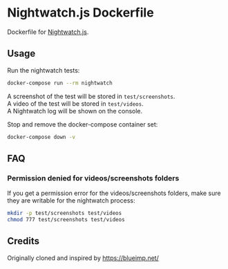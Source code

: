 # Nightwatch.js Dockerfile
Dockerfile for [Nightwatch.js](http://nightwatchjs.org/).

## Usage
Run the nightwatch tests:
```sh
docker-compose run --rm nightwatch
```

A screenshot of the test will be stored in `test/screenshots`.  
A video of the test will be stored in `test/videos`.  
A Nightwatch log will be shown on the console.

Stop and remove the docker-compose container set:
```sh
docker-compose down -v
```

## FAQ

### Permission denied for videos/screenshots folders
If you get a permission error for the videos/screenshots folders, make sure they
are writable for the nightwatch process:

```sh
mkdir -p test/screenshots test/videos
chmod 777 test/screenshots test/videos
```

Credits
-------
Originally cloned and inspired by 
https://blueimp.net/
